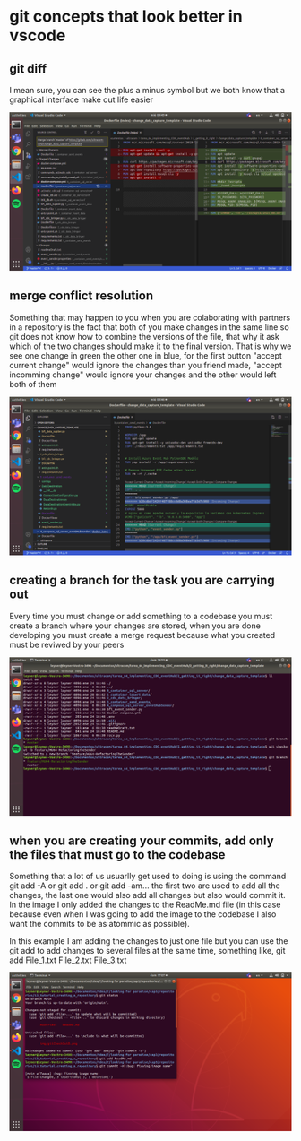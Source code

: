# git concepts that  look better in vscode

## git diff

I mean sure, you can see the plus a minus symbol but we both know that a graphical interface make out life easier

![Image](img/gitDiff.png "git Diff command image")

## merge conflict resolution

Something that may happen to you when you are colaborating with partners in a repository is the fact that both of you make changes in the same line so git does not know how to combine the versions of the file, that why it ask which of the two changes should make it to the final version. That is why we see one change in green the other one in blue, for the first button "accept current change" would ignore the changes than you friend made, "accept incomming change" would ignore your changes and the other would left both of them

![Image](img/mergeConflictResolution.png "merge conflict resolution command image")

## creating a branch for the task you are carrying out

Every time you must change or add something to a codebase you must create a branch where your changes are stored, when you are done developing you must create a merge request because what you created must be reviwed by your peers

![Image](img/gitCheckOutB.png "git checkout b command image")

## when you are creating your commits, add only the files that must go to the codebase 

Something that a lot of us usuarlly get used to doing is using the command git add -A or git add . or git add -am... the first two are used to add all the changes, the last one would also add all changes but also would commit it. In the image I only added the changes to the ReadMe.md file (in this case because even when I was going to add the image to the codebase I also want the commits to be as atommic as possible).

In this example I am adding the changes to just one file but you can use the git add to add changes to several files at the same time, something like, git add File_1.txt File_2.txt File_3.txt  

![Image](img/gitAddOnlyFilesYouNeed.png "git add only what you need command image")

